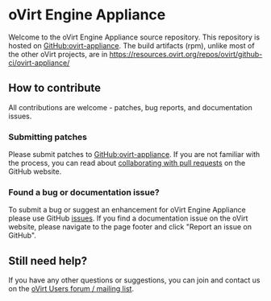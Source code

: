 # oVirt Engine Appliance

Welcome to the oVirt Engine Appliance source repository.
This repository is hosted on [GitHub:ovirt-appliance](https://github.com/oVirt/ovirt-appliance).
The build artifacts (rpm), unlike most of the other oVirt projects, are in https://resources.ovirt.org/repos/ovirt/github-ci/ovirt-appliance/

## How to contribute

All contributions are welcome - patches, bug reports, and documentation issues.

### Submitting patches

Please submit patches to [GitHub:ovirt-appliance](https://github.com/oVirt/ovirt-appliance).
If you are not familiar with the process, you can read about [collaborating with pull requests](https://docs.github.com/en/pull-requests/collaborating-with-pull-requests/proposing-changes-to-your-work-with-pull-requests) on the GitHub website.

### Found a bug or documentation issue?

To submit a bug or suggest an enhancement for oVirt Engine Appliance please use GitHub
[issues](https://github.com/oVirt/ovirt-appliance/issues). If you find a documentation issue on the oVirt website, please navigate to the page footer and click "Report an issue on GitHub".

## Still need help?

If you have any other questions or suggestions, you can join and contact us on the [oVirt Users forum / mailing list](https://lists.ovirt.org/admin/lists/users.ovirt.org/).
